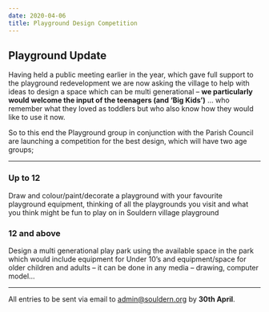 ```yaml
---
date: 2020-04-06
title: Playground Design Competition
---
```




## Playground Update

Having held a public meeting earlier in the year, which gave full support to the playground redevelopment we  are now asking the village to help with ideas to design a space which can be multi generational – **we particularly would welcome the input of the teenagers (and ‘Big Kids’)** … who remember what they loved as toddlers but who also know how they would like to use it now.

So to this end the Playground group in conjunction with the Parish Council are launching a competition for the best design, which will have two age groups;

---

### Up to 12

Draw and colour/paint/decorate a playground with your favourite playground equipment, thinking of all the playgrounds you visit and what you think might be fun to play on in Souldern village playground

### 12 and above

Design a multi generational play park using the available space in the park which would include equipment for Under 10’s and equipment/space for older children and adults  – it can be done in any media – drawing, computer model…

---

All entries to be sent via email to [admin@souldern.org](mailto:admin@souldern.org)  by **30th April**.
